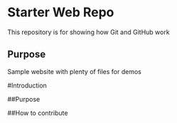# Starter Web Repo

This repository is for showing how Git and GitHub work

## Purpose

Sample website with plenty of files for demos

#Introduction

##Purpose

##How to contribute
